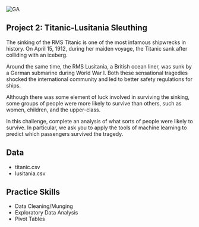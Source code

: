 ![GA](https://camo.githubusercontent.com/6ce15b81c1f06d716d753a61f5db22375fa684da/68747470733a2f2f67612d646173682e73332e616d617a6f6e6177732e636f6d2f70726f64756374696f6e2f6173736574732f6c6f676f2d39663838616536633963333837313639306533333238306663663535376633332e706e67) 

Project 2: Titanic-Lusitania Sleuthing
----

The sinking of the RMS Titanic is one of the most infamous shipwrecks in history.  On April 15, 1912, during her maiden voyage, the Titanic sank after colliding with an iceberg.

Around the same time, the RMS Lusitania, a British ocean liner, was sunk by a German submarine during World War I. Both these sensational tragedies shocked the international community and led to better safety regulations for ships.

Although there was some element of luck involved in surviving the sinking, some groups of people were more likely to survive than others, such as women, children, and the upper-class.

In this challenge, complete an analysis of what sorts of people were likely to survive. In particular, we ask you to apply the tools of machine learning to predict which passengers survived the tragedy.


## Data

- titanic.csv
- lusitania.csv

## Practice Skills

- Data Cleaning/Munging
- Exploratory Data Analysis
- Pivot Tables
